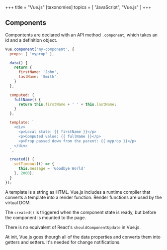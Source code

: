 +++
title = "Vue.js"
[taxonomies]
topics = [ "JavaScript", "Vue.js" ]
+++

## Components

Compontents are declared with an API method `.component`, which takes an id and a definition object.

```js
Vue.component('my-component', {
  props: [ 'myprop' ],

  data() {
    return {
      firstName: 'John',
      lastName: 'Smith'
    }
  },

  computed: {
    fullName() {
      return this.firstName + ' ' + this.lastName;
    }
  },

  template: `
    <div>
      <p>Local state: {{ firstName }}</p>
      <p>Computed value: {{ fullName }}</p>
      <p>Prop passed down from the parent: {{ myprop }}</p>
    </div>
  `,

  created() {
    setTimeout(() => {
      this.message = 'Goodbye World'
    }, 2000);
  }
});
```

A template is a string as HTML. Vue.js includes a runtime compiler that converts a template into a render function. Render functions are used by the virtual DOM.

The `created()` is triggered when the component state is ready, but before the component is mounted to the page.

There is no equivalent of React's `shouldComponentUpdate` in Vue.js.

At init, Vue.js goes thourgh all of the data properties and converts them into getters and setters. It's needed for change notifications.

